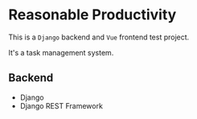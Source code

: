 <!--
 * @Description: Project Description
 * @Version: 1
 * @Author: Taki Guan
 * @Date: 2021-02-04 09:35:52
 * @LastEditors: Taki Guan
 * @LastEditTime: 2021-02-04 09:41:44
-->
# Reasonable Productivity

This is a `Django` backend and `Vue` frontend test project.

It's a task management system.

## Backend

- Django
- Django REST Framework